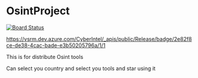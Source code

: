 # OsintProject

[![Board Status](https://dev.azure.com/CyberIntel/2e82f8ce-de38-4cac-bade-e3b50205796a/b6fbe2d8-e542-4978-8952-2e61cd232007/_apis/work/boardbadge/83835014-f1ef-461c-aa6e-451869b96906)](https://dev.azure.com/CyberIntel/2e82f8ce-de38-4cac-bade-e3b50205796a/_boards/board/t/b6fbe2d8-e542-4978-8952-2e61cd232007/Microsoft.RequirementCategory)

https://vsrm.dev.azure.com/CyberIntel/_apis/public/Release/badge/2e82f8ce-de38-4cac-bade-e3b50205796a/1/1

This is for distribute Osint tools

Can select you country and select you tools and star using it
